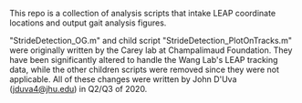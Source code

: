 This repo is a collection of analysis scripts that intake LEAP coordinate locations and output gait analysis figures.

"StrideDetection_OG.m" and child script "StrideDetection_PlotOnTracks.m" were originally written by the Carey lab at Champalimaud Foundation. 
They have been significantly altered to handle the Wang Lab's LEAP tracking data, while the other children scripts were removed since they were not applicable. 
All of these changes were written by John D'Uva (jduva4@jhu.edu) in Q2/Q3 of 2020.
